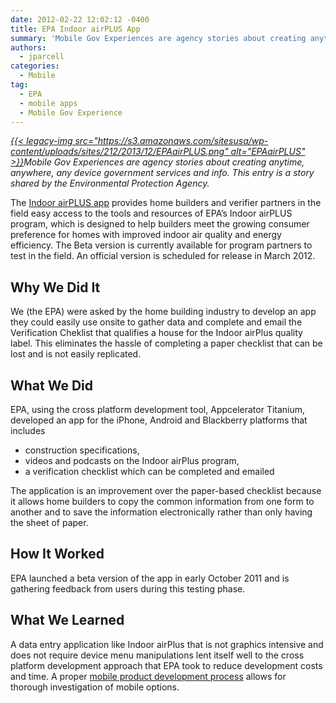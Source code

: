 ```yaml
---
date: 2012-02-22 12:02:12 -0400
title: EPA Indoor airPLUS App
summary: 'Mobile Gov Experiences are agency stories about creating anytime, anywhere, any device government services and info. This entry is a story shared by the Environmental Protection Agency. The Indoor airPLUS app provides home builders and verifier partners in the field easy access to the tools and resources of EPA&rsquo;s Indoor airPLUS'
authors:
  - jparcell
categories:
  - Mobile
tag:
  - EPA
  - mobile apps
  - Mobile Gov Experience
---
```


_[{{< legacy-img src="https://s3.amazonaws.com/sitesusa/wp-content/uploads/sites/212/2013/12/EPAairPLUS.png" alt="EPAairPLUS" >}}](https://s3.amazonaws.com/sitesusa/wp-content/uploads/sites/212/2013/12/EPAairPLUS.png)Mobile Gov Experiences are agency stories about creating anytime, anywhere, any device government services and info. This entry is a story shared by the Environmental Protection Agency._

The <a href="http://apps.usa.gov/epa-indoor-airplus/" rel="nofollow">Indoor airPLUS app</a> provides home builders and verifier partners in the field easy access to the tools and resources of EPA’s Indoor airPLUS program, which is designed to help builders meet the growing consumer preference for homes with improved indoor air quality and energy efficiency. The Beta version is currently available for program partners to test in the field. An official version is scheduled for release in March 2012.

## Why We Did It

We (the EPA) were asked by the home building industry to develop an app they could easily use onsite to gather data and complete and email the Verification Cheklist that qualifies a house for the Indoor airPlus quality label. This eliminates the hassle of completing a paper checklist that can be lost and is not easily replicated.

## What We Did

EPA, using the cross platform development tool, Appcelerator Titanium, developed an app for the iPhone, Android and Blackberry platforms that includes

  * construction specifications,
  * videos and podcasts on the Indoor airPlus program,
  * a verification checklist which can be completed and emailed

The application is an improvement over the paper-based checklist because it allows home builders to copy the common information from one form to another and to save the information electronically rather than only having the sheet of paper.

## How It Worked

EPA launched a beta version of the app in early October 2011 and is gathering feedback from users during this testing phase.

## What We Learned

A data entry application like Indoor airPlus that is not graphics intensive and does not require device menu manipulations lent itself well to the cross platform development approach that EPA took to reduce development costs and time. A proper [mobile product development process](https://www.WHATEVER//2012/02/24/epas-mobile-access-review-committee/ "EPA’s Mobile Access Review Committee") allows for thorough investigation of mobile options.